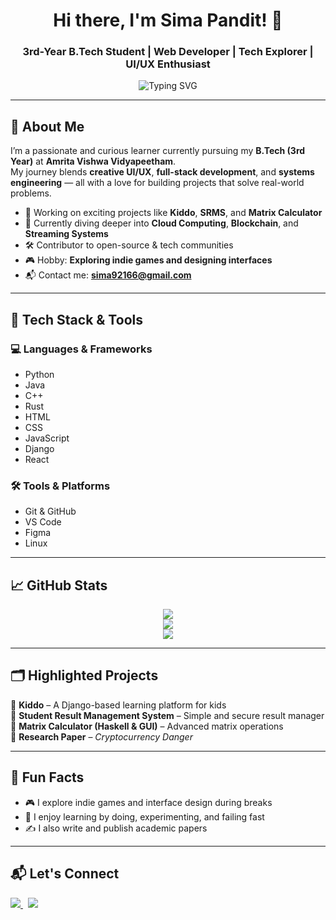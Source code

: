<h1 align="center">Hi there, I'm Sima Pandit! 👋</h1>
<h3 align="center">3rd-Year B.Tech Student | Web Developer | Tech Explorer | UI/UX Enthusiast</h3>

<p align="center">
  <img src="https://readme-typing-svg.demolab.com/?lines=Web+Developer+%7C+Open+Source+Contributor;UI%2FUX+Designer+%7C+Cloud+Learner;Exploring+Blockchain+%26+Streaming+Data;Let's+Build+Something+Awesome+Together!&center=true&width=1000&height=45&font=Fira+Code&pause=1000&color=F70000" alt="Typing SVG" />
</p>

---

## 🚀 About Me

I’m a passionate and curious learner currently pursuing my **B.Tech (3rd Year)** at **Amrita Vishwa Vidyapeetham**.  
My journey blends **creative UI/UX**, **full-stack development**, and **systems engineering** — all with a love for building projects that solve real-world problems.

- 🔭 Working on exciting projects like **Kiddo**, **SRMS**, and **Matrix Calculator**
- 🌱 Currently diving deeper into **Cloud Computing**, **Blockchain**, and **Streaming Systems**
- 🛠️ Contributor to open-source & tech communities
- 🎮 Hobby: **Exploring indie games and designing interfaces**
- 📬 Contact me: **sima92166@gmail.com**

---

## 🧰 Tech Stack & Tools

### 💻 Languages & Frameworks  
- Python  
- Java  
- C++  
- Rust  
- HTML  
- CSS  
- JavaScript  
- Django  
- React  

### 🛠 Tools & Platforms  
- Git & GitHub  
- VS Code  
- Figma  
- Linux  

---

## 📈 GitHub Stats

<p align="center">
  <img src="https://github-readme-stats.vercel.app/api?username=S-i-m-a&show_icons=true&theme=gradient" />
  <br />
  <img src="https://github-readme-streak-stats.herokuapp.com/?user=S-i-m-a&theme=tokyonight" />
  <br />
  <img src="https://github-readme-stats.vercel.app/api/top-langs/?username=S-i-m-a&layout=compact&theme=radical" />
</p>

---

## 🗂 Highlighted Projects

🔹 **Kiddo** – A Django-based learning platform for kids  
🔹 **Student Result Management System** – Simple and secure result manager  
🔹 **Matrix Calculator (Haskell & GUI)** – Advanced matrix operations  
🔹 **Research Paper** – *Cryptocurrency Danger*

---

## 📌 Fun Facts

- 🎮 I explore indie games and interface design during breaks  
- 🧠 I enjoy learning by doing, experimenting, and failing fast  
- ✍️ I also write and publish academic papers  

---

## 📬 Let's Connect

<a href="mailto:sima92166@gmail.com">
  <img src="https://img.shields.io/badge/Gmail-D14836?style=for-the-badge&logo=gmail&logoColor=white" />
</a>
&nbsp;
<a href="https://www.linkedin.com/in/sima-pandit-2b92602aa/">
  <img src="https://img.shields.io/badge/LinkedIn-0A66C2?style=for-the-badge&logo=linkedin&logoColor=white" />
</a>
